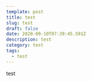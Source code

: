 ```yaml
---
template: post
title: test
slug: test
draft: false
date: 2020-09-10T07:39:45.591Z
description: test
category: test
tags:
  - test
---
```

test